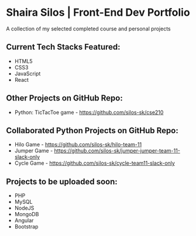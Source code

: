 # Shaira Silos | Front-End Dev Portfolio
A collection of my selected completed course and personal projects

## Current Tech Stacks Featured:
- HTML5
- CSS3
- JavaScript
- React

## Other Projects on GitHub Repo:
- Python: TicTacToe game - https://github.com/silos-sk/cse210

## Collaborated Python Projects on GitHub Repo:
- Hilo Game - https://github.com/silos-sk/hilo-team-11
- Jumper Game - https://github.com/silos-sk/jumper-jumper-team-11-slack-only
- Cycle Game - https://github.com/silos-sk/cycle-team11-slack-only

## Projects to be uploaded soon:
- PHP
- MySQL
- NodeJS
- MongoDB
- Angular
- Bootstrap


